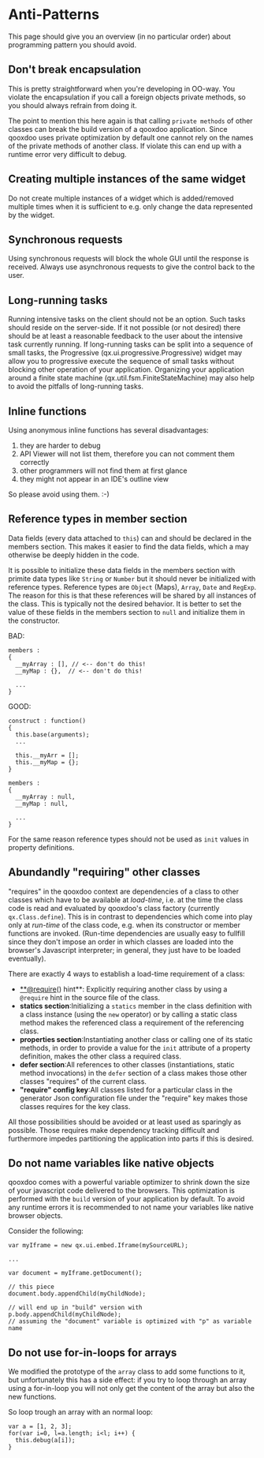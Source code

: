 Anti-Patterns
=============

This page should give you an overview (in no particular order) about programming pattern you should avoid.

Don't break encapsulation
-------------------------

This is pretty straightforward when you're developing in OO-way. You violate the encapsulation if you call a foreign objects private methods, so you should always refrain from doing it.

The point to mention this here again is that calling `private methods` of other classes can break the build version of a qooxdoo application. Since qooxdoo uses private optimization by default one cannot rely on the names of the private methods of another class. If violate this can end up with a runtime error very difficult to debug.

Creating multiple instances of the same widget
----------------------------------------------

Do not create multiple instances of a widget which is added/removed multiple times when it is sufficient to e.g. only change the data represented by the widget.

Synchronous requests
--------------------

Using synchronous requests will block the whole GUI until the response is received. Always use asynchronous requests to give the control back to the user.

Long-running tasks
------------------

Running intensive tasks on the client should not be an option. Such tasks should reside on the server-side. If it not possible (or not desired) there should be at least a reasonable feedback to the user about the intensive task currently running. If long-running tasks can be split into a sequence of small tasks, the Progressive (qx.ui.progressive.Progressive) widget may allow you to progressive execute the sequence of small tasks without blocking other operation of your application. Organizing your application around a finite state machine (qx.util.fsm.FiniteStateMachine) may also help to avoid the pitfalls of long-running tasks.

Inline functions
----------------

Using anonymous inline functions has several disadvantages:

1.  they are harder to debug
2.  API Viewer will not list them, therefore you can not comment them correctly
3.  other programmers will not find them at first glance
4.  they might not appear in an IDE's outline view

So please avoid using them. :-)

Reference types in member section
---------------------------------

Data fields (every data attached to `this`) can and should be declared in the members section. This makes it easier to find the data fields, which a may otherwise be deeply hidden in the code.

It is possible to initialize these data fields in the members section with primite data types like `String` or `Number` but it should never be initialized with reference types. Reference types are `Object` (Maps), `Array`, `Date` and `RegExp`. The reason for this is that these references will be shared by all instances of the class. This is typically not the desired behavior. It is better to set the value of these fields in the members section to `null` and initialize them in the constructor.

BAD:

    members :
    {
      __myArray : [], // <-- don't do this!
      __myMap : {},  // <-- don't do this!

      ...
    }

GOOD:

    construct : function()
    {
      this.base(arguments);
      ...

      this.__myArr = [];
      this.__myMap = {};
    }

    members :
    {
      __myArray : null,
      __myMap : null,

      ...
    }

For the same reason reference types should not be used as `init` values in property definitions.

Abundandly "requiring" other classes
------------------------------------

"requires" in the qooxdoo context are dependencies of a class to other classes which have to be available at *load-time*, i.e. at the time the class code is read and evaluated by qooxdoo's class factory (currently `qx.Class.define`). This is in contrast to dependencies which come into play only at *run-time* of the class code, e.g. when its constructor or member functions are invoked. (Run-time dependencies are usually easy to fullfill since they don't impose an order in which classes are loaded into the browser's Javascript interpreter; in general, they just have to be loaded eventually).

There are exactly 4 ways to establish a load-time requirement of a class:  
-   <**@require>() hint\*\*: Explicitly requiring another class by using a `@require` hint in the source file of the class.
-   **statics section**:Initializing a `statics` member in the class definition with a class instance (using the `new` operator) or by calling a static class method makes the referenced class a requirement of the referencing class.
-   **properties section**:Instantiating another class or calling one of its static methods, in order to provide a value for the `init` attribute of a property definition, makes the other class a required class.
-   **defer section**:All references to other classes (instantiations, static method invocations) in the `defer` section of a class makes those other classes "requires" of the current class.
-   **"require" config key**:All classes listed for a particular class in the generator Json configuration file under the "require" key makes those classes requires for the key class.

All those possibilities should be avoided or at least used as sparingly as possible. Those requires make dependency tracking difficult and furthermore impedes partitioning the application into parts if this is desired.

Do not name variables like native objects
-----------------------------------------

qooxdoo comes with a powerful variable optimizer to shrink down the size of your javascript code delivered to the browsers. This optimization is performed with the `build` version of your application by default. To avoid any runtime errors it is recommended to not name your variables like native browser objects.

Consider the following:

    var myIframe = new qx.ui.embed.Iframe(mySourceURL);

    ...

    var document = myIframe.getDocument();

    // this piece
    document.body.appendChild(myChildNode);

    // will end up in "build" version with
    p.body.appendChild(myChildNode);
    // assuming the "document" variable is optimized with "p" as variable name

Do not use for-in-loops for arrays
----------------------------------

We modified the prototype of the `array` class to add some functions to it, but unfortunately this has a side effect: if you try to loop through an array using a for-in-loop you will not only get the content of the array but also the new functions.

So loop trough an array with an normal loop:

    var a = [1, 2, 3];
    for(var i=0, l=a.length; i<l; i++) {
      this.debug(a[i]);
    }
